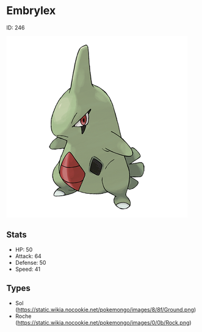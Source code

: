 # Embrylex


ID: 246

![](https://raw.githubusercontent.com/PokeAPI/sprites/master/sprites/pokemon/other/official-artwork/246.png "Embrylex")

## Stats


 - HP: 50
 - Attack: 64
 - Defense: 50
 - Speed: 41

## Types


 - Sol (https://static.wikia.nocookie.net/pokemongo/images/8/8f/Ground.png)
 - Roche (https://static.wikia.nocookie.net/pokemongo/images/0/0b/Rock.png)
